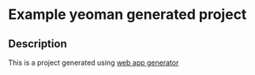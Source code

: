 Example yeoman generated project
==========================

## Description

This is a project generated using [web app generator](https://github.com/yeoman/generator-webapp#readme)